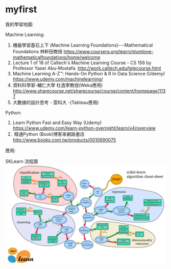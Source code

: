 # myfirst
我的學習地圖:

Machine Learning:
1.  機器學習基石上下 (Machine Learning Foundations)---Mathematical Foundations 林軒田教授
https://www.coursera.org/learn/ntumlone-mathematicalfoundations/home/welcome
2. Lecture 1 of 18 of Caltech's Machine Learning Course - CS 156 by Professor Yaser Abu-Mostafa.
http://work.caltech.edu/telecourse.html
3. Machine Learning A-Z™: Hands-On Python & R In Data Science (Udemy)
https://www.udemy.com/machinelearning/
4. 資料科學家-輔仁大學 杜逸寧教授(Weka應用)
http://www.sharecourse.net/sharecourse/course/content/homepage/1137
5. 大數據的設計思考 - 雲科大 -(Tableau應用)

Python:
1.  Learn Python Fast and Easy Way (Udemy)
https://www.udemy.com/learn-python-overnight/learn/v4/overview 
2.  精通Python (Book)博客來網路書店
http://www.books.com.tw/products/0010690075 

應用:



SKLearn 流程圖
![image](https://github.com/egroeglee/pictures/blob/master/ml_map.png)


